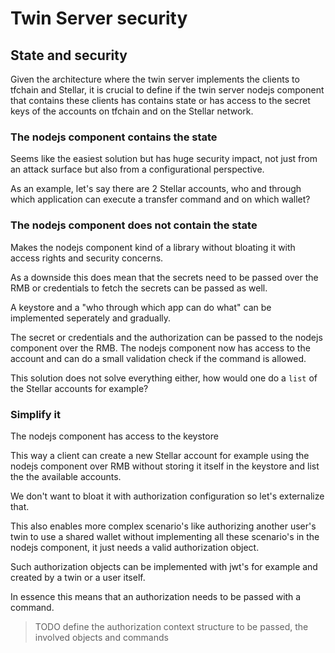 # Twin Server security

## State and security

Given the architecture where the twin server implements the clients to tfchain and Stellar, it is crucial to define if the twin server nodejs component that contains these clients has contains state or has access to the secret keys of the accounts on tfchain and on the Stellar network.

### The nodejs component contains the state

Seems like the easiest solution but has huge security impact, not just from an attack surface but also from a configurational perspective.

As an example, let's say there are 2 Stellar accounts, who and through which application can execute a transfer command and on which wallet?

### The nodejs component does not contain the state

Makes the nodejs component kind of a library without bloating it with access rights and security concerns.

As a downside this does mean that the secrets need to be passed over the RMB or credentials to fetch the secrets can be passed as well.

A keystore and a "who through which app can do what" can be implemented seperately and gradually.

The secret or credentials and the authorization can be passed to the nodejs component over the RMB.
The nodejs component now has access to the account and can do a small validation check if the command is allowed.

This solution does not solve everything either, how would one do a `list` of the Stellar accounts for example?

### Simplify it

The nodejs component has access to the keystore

This way a client can create a new Stellar account for example using the nodejs component over RMB without storing it itself in the keystore and list the the available accounts.

We don't want to bloat it with authorization configuration so let's externalize that.

This also enables more complex scenario's like authorizing another user's twin to use a shared wallet without implementing all these scenario's in the nodejs component, it just needs a valid authorization object.

Such authorization objects can be implemented with jwt's for example and created by a twin or a user itself.

In essence this means that an authorization needs to be passed with a command. 

> TODO define the authorization context structure to be passed, the involved  objects and commands


